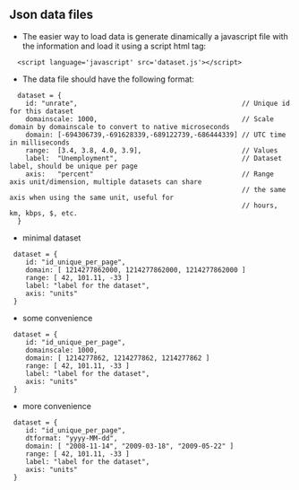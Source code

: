 ## Json data files ##

  * The easier way to load data is generate dinamically a javascript file with the information and load it using a script html tag:

```
  <script language='javascript' src='dataset.js'></script>
```


  * The data file should have the following format:
```
  dataset = {
    id: "unrate",                                         // Unique id for this dataset
    domainscale: 1000,                                    // Scale domain by domainscale to convert to native microseconds
    domain: [-694306739,-691628339,-689122739,-686444339] // UTC time in milliseconds
    range:  [3.4, 3.8, 4.0, 3.9],                         // Values
    label:  "Unemployment",                               // Dataset label, should be unique per page
    axis:   "percent"                                     // Range axis unit/dimension, multiple datasets can share 
                                                          // the same axis when using the same unit, useful for
                                                          // hours, km, kbps, $, etc.
  }
```



  * minimal dataset
```
 dataset = {
    id: "id_unique_per_page",
    domain: [ 1214277862000, 1214277862000, 1214277862000 ]
    range: [ 42, 101.11, -33 ]
    label: "label for the dataset",
    axis: "units" 
 }
```

  * some convenience
```
 dataset = {
    id: "id_unique_per_page",
    domainscale: 1000,
    domain: [ 1214277862, 1214277862, 1214277862 ]
    range: [ 42, 101.11, -33 ]
    label: "label for the dataset",
    axis: "units" 
 }
```

  * more convenience
```
 dataset = {
    id: "id_unique_per_page",
    dtformat: "yyyy-MM-dd",
    domain: [ "2008-11-14", "2009-03-18", "2009-05-22" ]
    range: [ 42, 101.11, -33 ]
    label: "label for the dataset",
    axis: "units" 
 }
```